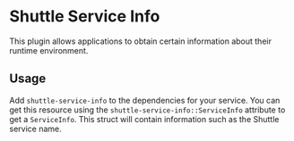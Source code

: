 # Shuttle Service Info

This plugin allows applications to obtain certain information about their runtime environment.

## Usage

Add `shuttle-service-info` to the dependencies for your service. You can get this resource using the `shuttle-service-info::ServiceInfo` attribute to get a `ServiceInfo`. This struct will contain information such as the Shuttle service name.
